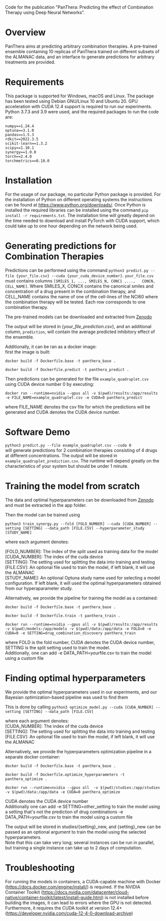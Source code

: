 Code for the publication "PanThera: Predicting the effect of Combination Therapy using Deep Neural Networks".  

# Overview
PanThera aims at predicting arbitrary combination therapies. A pre-trained ensemble containing 10 replicas of PanThera trained on different subsets of the ALMANAC data, and an interface to generate predictions for arbitrary treatments are provided.  

# Requirements
This package is supported for Windows, macOS and Linux. The package has been tested using Debian GNU/Linux 10 and Ubuntu 20. GPU acceleration with CUDA 12.4 support is required to run our experiments.  
Python 3.7.3 and 3.9 were used, and the required packages to run the code are:  

```
numpy==1.24.4
optuna==3.1.0
pandas==1.5.3
rdkit==2022.3.5
scikit-learn==1.3.2 
scipy==1.10.1
synergy==1.0.0
torch==2.4.0
torchmetrics==0.10.0
```

# Installation 
For the usage of our package, no particular Python package is provided. For the installation of Python on different operating systems the instructions can be found at https://www.python.org/downloads/. Once Python is installed the required libraries can be installed using the command `pip install -r requirements.txt`. The installation time will greatly depend on the time needed to download and install PyTorch with CUDA support, which could take up to one hour depending on the network being used.  

# Generating predictions for Combination Therapies
Predictions can be performed using the command `python3 predict.py --file {your_file.csv} --cuda {your_cuda_device_number}`. `your_file.csv` must contains columns `[SMILES_1, ..., SMILES_N, CONC1	,...,	CONCN, CELL_NAME]`. Where SMILES_X, CONCX contains the canonical smiles and concentration of a drug present in the combination therapy, and CELL_NAME contains the name of one of the cell-lines of the NCI60 where the combination therapy will be tested. Each row corresponds to one combination therapy.  

The pre-trained models can be downloaded and extracted from [Zenodo](https://zenodo.org/records/14216168)  

The output will be stored in {*your_file_prediction.csv*}, and an additional column, `prediction`, will contain the average predicted inhibitory effect of the ensemble.  

Additionally, it can be ran as a docker image:  
first the image is built:  

```docker build -f Dockerfile.base -t panthera_base .```

```docker build -f Dockerfile.predict -t panthera_predict .```

Then predictions can be generated for the file `example_quadruplet.csv` using CUDA device number 0 by executing:

```docker run --runtime=nvidia --gpus all -v $(pwd)/results:/app/results -e FILE_NAME=example_quadruplet.csv -e CUDA=0 panthera_predict ```

where FILE_NAME denotes the csv file for which the predictions will be generated and CUDA denotes the CUDA device number.  

# Software Demo

```python3 predict.py --file example_quadruplet.csv --cuda 0```  
will generate predictions for 2 combination therapies consisting of 4 drugs at different concentrations. The output will be stored in `example_quadruplet_prediction.csv`. The runtime will depend greatly on the characteristics of your system but should be under 1 minute. 

# Training the model from scratch
The data and optimal hyperparameters can be downloaded from [Zenodo](https://zenodo.org/records/14216168) and must be extracted in the app folder.  

Then the model can be trained using  

```python3 train_synergy.py --fold [FOLD_NUMBER] --cuda [CUDA_NUMBER] --setting [SETTING] --data_path [FILE.CSV] --hyperparameter_study [STUDY_NAME]```

where each argument denotes:  

[FOLD_NUMBER]: The index of the split used as training data for the model  
[CUDA_NUMBER]: The index of the cuda device   
[SETTING]: The setting used for splitting the data into training and testing  
[FILE.CSV]: An optional file used to train the model, if left blank, it will use the ALMANAC  
[STUDY_NAME]: An optional Optuna study name used for selecting a model configuration. If left blank, it will used the optimal hyperparameters obtained from our hyperaparameter study.  


Alternatively, we provide the pipeline for training the model as a contained:  

```docker build -f Dockerfile.base -t panthera_base .```  

```docker build -f Dockerfile.train -t panthera_train .```  

```docker run --runtime=nvidia --gpus all -v $(pwd)/results:/app/results -v $(pwd)/models:/app/models -v $(pwd)/data:/app/data -e FOLD=0 -e CUDA=0 -e SETTING=drug_combination_discovery panthera_train ```  

where FOLD is the fold number, CUDA denotes the CUDA device number, SETTING is the split setting used to train the model.  
Additionally, one can add -e DATA_PATH=yourfile.csv to train the model using a custom file  

# Finding optimal hyperparameters
We provide the optimal hyperparameters used in our experiments, and our Bayesian optimization-based pipeline was used to find them  

This is done by calling 
```python3 optimize_model.py --cuda [CUDA_NUMBER] --setting [SETTING] --data_path [FILE.CSV]```  


where each argument denotes:  
[CUDA_NUMBER]: The index of the cuda device  
[SETTING]: The setting used for splitting the data into training and testing  
[FILE.CSV]: An optional file used to train the model, if left blank, it will use the ALMANAC  

Alternatively, we provide the hyperparameters optimization pipeline in a separate docker container:  

```docker build -f Dockerfile.base -t panthera_base .```  

```docker build -f Dockerfile.optimize_hyperparameters -t panthera_optimize .```  

```docker run --runtime=nvidia --gpus all  -v $(pwd)/studies:/app/studies -v $(pwd)/data:/app/data -e CUDA=0 panthera_optimize ```  


CUDA denotes the CUDA device number  
Additionally one can add -e SETTING=other_setting to train the model using a setting that's not the prediction of drug combinations -e DATA_PATH=yourfile.csv to train the model using a custom file  

The output will be stored in studies/{setting}_new, and {setting}_new can be passed as an optional argument to train the model using the selected hyperparameters.   
Note that this can take very long; several instances can be run in parallel, but training a single instance can take up to 2 days of computation.   

# Troubleshooting
For running the models in containers, a CUDA-capable machine with Docker (https://docs.docker.com/engine/install/) is required.
If the  NVIDIA Container Toolkit (https://docs.nvidia.com/datacenter/cloud-native/container-toolkit/latest/install-guide.html) is not installed before building the images, it can lead to errors where the GPU is not detected.  
Furthermore, it requires the CUDA toolkit at version 12.4+ (https://developer.nvidia.com/cuda-12-4-0-download-archive)  
